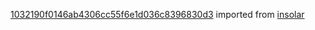 [1032190f0146ab4306cc55f6e1d036c8396830d3](https://github.com/insolar/insolar/commit/1032190f0146ab4306cc55f6e1d036c8396830d3) imported from [insolar](https://github.com/insolar/insolar)
